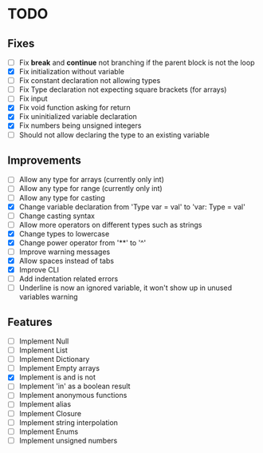 # TODO

## Fixes
- [ ] Fix **break** and **continue** not branching if the parent block is not the loop
- [x] Fix initialization without variable
- [ ] Fix constant declaration not allowing types
- [ ] Fix Type declaration not expecting square brackets (for arrays)
- [ ] Fix input
- [x] Fix void function asking for return
- [x] Fix uninitialized variable declaration
- [x] Fix numbers being unsigned integers
- [ ] Should not allow declaring the type to an existing variable

## Improvements
- [ ] Allow any type for arrays (currently only int)
- [ ] Allow any type for range (currently only int)
- [ ] Allow any type for casting
- [x] Change variable declaration from 'Type var = val' to 'var: Type = val'
- [ ] Change casting syntax
- [ ] Allow more operators on different types such as strings
- [x] Change types to lowercase
- [x] Change power operator from '**' to '^'
- [ ] Improve warning messages
- [x] Allow spaces instead of tabs
- [x] Improve CLI
- [ ] Add indentation related errors
- [ ] Underline is now an ignored variable, it won't show up in unused variables warning

## Features
- [ ] Implement Null
- [ ] Implement List
- [ ] Implement Dictionary
- [ ] Implement Empty arrays
- [x] Implement is and is not
- [ ] Implement 'in' as a boolean result
- [ ] Implement anonymous functions
- [ ] Implement alias
- [ ] Implement Closure
- [ ] Implement string interpolation
- [ ] Implement Enums
- [ ] Implement unsigned numbers